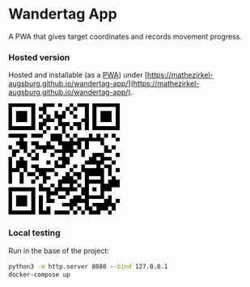# Wandertag App

A PWA that gives target coordinates and records movement progress.

### Hosted version

Hosted and installable (as a [PWA](https://web.dev/progressive-web-apps/)) under [https://mathezirkel-augsburg.github.io/wandertag-app/](https://mathezirkel-augsburg.github.io/wandertag-app/).

![QR](qr.png)

### Local testing

Run in the base of the project:

```cmd
python3 -m http.server 8080 --bind 127.0.0.1
docker-compose up
```
